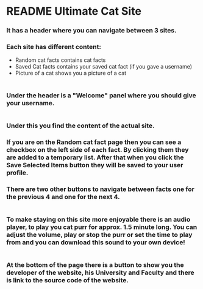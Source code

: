 # README Ultimate Cat Site
### It has a header where you can navigate between 3 sites.
### Each site has different content:
- Random cat facts contains cat facts
- Saved Cat facts contains your saved cat fact (if you gave a username)
- Picture of a cat shows you a picture of a cat
#
### Under the header is a "Welcome" panel where you should give your username.
#
### Under this you find the content of the actual site.
### If you are on the Random cat fact page then you can see a checkbox on the left side of each fact. By clicking them they are added to a temporary list. After that when you click the Save Selected Items button they will be saved to your user profile.
### There are two other buttons to navigate between facts one for the previous 4 and one for the next 4.
#
### To make staying on this site more enjoyable there is an audio player, to play you cat purr for approx. 1.5 minute long. You can adjust the volume, play or stop the purr or set the time to play from and you can download this sound to your own device!
#
### At the bottom of the page there is a button to show you the developer of the website, his University and Faculty and there is link to the source code of the website.

